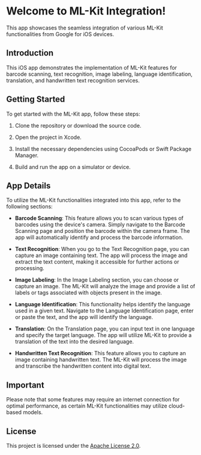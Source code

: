 # Welcome to ML-Kit Integration!

This app showcases the seamless integration of various ML-Kit functionalities from Google for iOS devices.

## Introduction

This iOS app demonstrates the implementation of ML-Kit features for barcode scanning, text recognition, image labeling, language identification, translation, and handwritten text recognition services.

## Getting Started

To get started with the  ML-Kit app, follow these steps:

1. Clone the repository or download the source code.

2. Open the project in Xcode.

3. Install the necessary dependencies using CocoaPods or Swift Package Manager.
4. Build and run the app on a simulator or device.

## App Details

To utilize the ML-Kit functionalities integrated into this app, refer to the following sections:

- **Barcode Scanning**: This feature allows you to scan various types of barcodes using the device's camera. Simply navigate to the Barcode Scanning page and position the barcode within the camera frame. The app will automatically identify and process the barcode information.

- **Text Recognition**: When you go to the Text Recognition page, you can capture an image containing text. The app will process the image and extract the text content, making it accessible for further actions or processing.

- **Image Labeling**: In the Image Labeling section, you can choose or capture an image. The ML-Kit will analyze the image and provide a list of labels or tags associated with objects present in the image.

- **Language Identification**: This functionality helps identify the language used in a given text. Navigate to the Language Identification page, enter or paste the text, and the app will identify the language.

- **Translation**: On the Translation page, you can input text in one language and specify the target language. The app will utilize ML-Kit to provide a translation of the text into the desired language.

- **Handwritten Text Recognition**: This feature allows you to capture an image containing handwritten text. The ML-Kit will process the image and transcribe the handwritten content into digital text.

## Important

Please note that some features may require an internet connection for optimal performance, as certain ML-Kit functionalities may utilize cloud-based models.

## License

This project is licensed under the [Apache License 2.0](./LICENSE).
